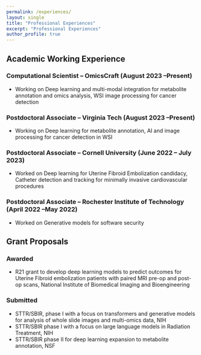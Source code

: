 ```yaml
---
permalink: /experiences/
layout: single
title: "Professional Experiences"
excerpt: "Professional Experiences"
author_profile: true
---
```


<!--Please find an overview of my experiences as follows:

![My Experience Overview](/assets/images/Experience_Overview.png)

You may find more deails of my work experience from my [CV](/assets/docs/Ali_Shokri-CV-2024.pdf). -->
## Academic Working Experience

### Computational Scientist – OmicsCraft (August 2023 –Present)
- Working on Deep learning and multi-modal integration for metabolite annotation and omics analysis, WSI image processing for cancer detection

### Postdoctoral Associate – Virginia Tech (August 2023 –Present)
- Working on Deep learning for metabolite annotation, AI and image processing for cancer detection in WSI

### Postdoctoral Associate – Cornell University (June 2022 – July 2023)
- Worked on Deep learning for Uterine Fibroid Embolization candidacy, Catheter detection and tracking for minimally invasive cardiovascular procedures

### Postdoctoral Associate – Rochester Institute of Technology (April 2022 –May 2022)
- Worked on Generative models for software security


## Grant Proposals
### Awarded 
- R21 grant to develop deep learning models to predict outcomes for Uterine Fibroid embolization patients with paired MRI pre-op and post-op scans, National Institute of Biomedical Imaging and Bioengineering

### Submitted
- STTR/SBIR, phase I with a focus on transformers and generative models for analysis of whole slide images and multi-omics data, NIH
- STTR/SBIR phase I with a focus on large language models in Radiation Treatment, NIH
- STTR/SBIR phase II for deep learning expansion to metabolite annotation, NSF

